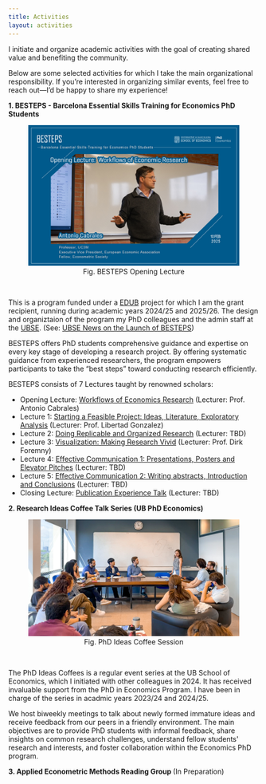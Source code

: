 ```yaml
---
title: Activities
layout: activities
---
```


I initiate and organize academic activities with the goal of creating shared value and benefiting the community.

Below are some selected activities for which I take the main organizational responsibility. If you’re interested in organizing similar events, feel free to reach out—I’d be happy to share my experience!


<b>1. BESTEPS - Barcelona Essential Skills Training for Economics PhD Students</b>

<center> 
  <figure>
    <img src="assets/images/BESTEPS1.jpg"> 
    <figcaption>Fig. BESTEPS Opening Lecture</figcaption> 
  </figure>
</center> <br>

This is a program funded under a [EDUB](https://web.ub.edu/en/web/escola-doctorat/) project for which I am the grant recipient, running during academic years 2024/25 and 2025/26. The design and organiztaion of the program  my PhD colleagues and the admin staff at the [UBSE](https://www.ub.edu/school-economics/). (See: [UBSE News on the Launch of BESTEPS](https://www.ub.edu/school-economics/kick-off-of-the-besteps-with-antonio-cabrales/))

BESTEPS offers PhD students comprehensive guidance and expertise on every key stage of developing a research project. By offering systematic guidance from experienced researchers, the program empowers participants to take the “best steps” toward conducting research efficiently.

BESTEPS consists of 7 Lectures taught by renowned scholars:
  - Opening Lecture: [Workflows of Economics Research](https://www.linkedin.com/feed/update/urn:li:activity:7295739310534717440/) (Lecturer: Prof. Antonio Cabrales)
  - Lecture 1: [Starting a Feasible Project: Ideas, Literature, Exploratory Analysis](https://lin-mengwei.github.io/activities) (Lecturer: Prof. Libertad Gonzalez)
  - Lecture 2: [Doing Replicable and Organized Research](https://lin-mengwei.github.io/activities) (Lecturer: TBD)
  - Lecture 3: [Visualization: Making Research Vivid](https://lin-mengwei.github.io/activities) (Lecturer: Prof. Dirk Foremny)
  - Lecture 4: [Effective Communication 1: Presentations, Posters and Elevator Pitches](https://lin-mengwei.github.io/activities) (Lecturer: TBD)
  - Lecture 5: [Effective Communication 2: Writing abstracts, Introduction and Conclusions](https://lin-mengwei.github.io/activities) (Lecturer: TBD)
  - Closing Lecture: [Publication Experience Talk](https://lin-mengwei.github.io/activities) (Lecturer: TBD)



<b>2. Research Ideas Coffee Talk Series (UB PhD Economics)</b>

<center> 
  <figure>
    <img src="assets/images/coffee1.jpg"> 
    <figcaption>Fig. PhD Ideas Coffee Session </figcaption> 
  </figure>
</center>
<br>

The PhD Ideas Coffees is a regular event series at the UB School of Economics, which I initiated with other colleagues in 2024. It has received invaluable support from the PhD in Economics Program. I have been in charge of the series in acadmic years 2023/24 and 2024/25.

We host biweekly meetings to talk about newly formed immature ideas and receive feedback from our peers in a friendly environment. The main objectives are to provide PhD students with informal feedback, share insights on common research challenges, understand fellow students' research and interests, and foster collaboration within the Economics PhD program.


<b>3. Applied Econometric Methods Reading Group </b> (In Preparation)

